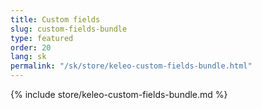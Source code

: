 ```yaml
---
title: Custom fields
slug: custom-fields-bundle
type: featured
order: 20
lang: sk
permalink: "/sk/store/keleo-custom-fields-bundle.html"
---
```


{% include store/keleo-custom-fields-bundle.md %}
